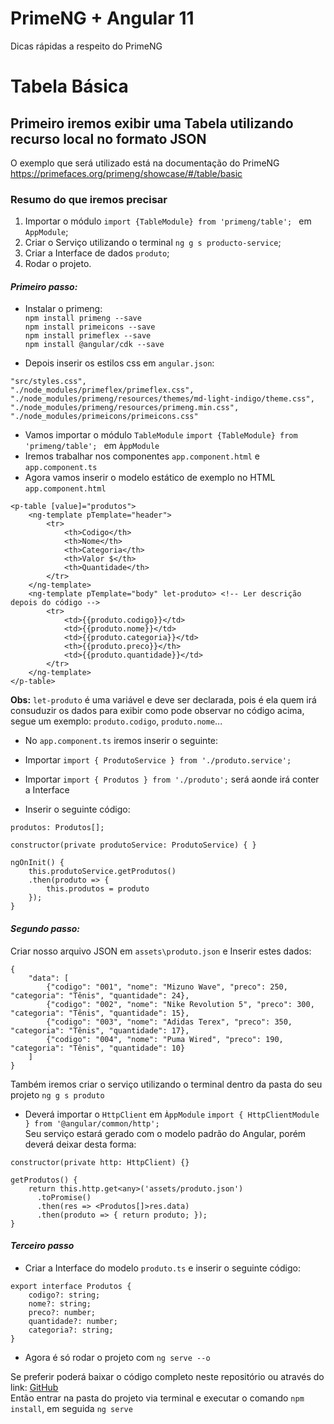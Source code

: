 # PrimeNG + Angular 11
Dicas rápidas a respeito do PrimeNG

# Tabela Básica

## Primeiro iremos exibir uma Tabela utilizando recurso local no formato JSON
O exemplo que será utilizado está na documentação do PrimeNG https://primefaces.org/primeng/showcase/#/table/basic

### Resumo do que iremos precisar
1. Importar o módulo ```import {TableModule} from 'primeng/table'; ``` em `AppModule`;
2. Criar o Serviço utilizando o terminal `ng g s producto-service`;
3. Criar a Interface de dados `produto`;
4. Rodar o projeto.

#### <i>Primeiro passo:</i>

- Instalar o primeng:<br> `npm install primeng --save` <br> `npm install primeicons --save` <br> `npm install primeflex --save` <br> `npm install @angular/cdk --save`

- Depois inserir os estilos css em `angular.json`:
```
"src/styles.css",              
"./node_modules/primeflex/primeflex.css",
"./node_modules/primeng/resources/themes/md-light-indigo/theme.css",
"./node_modules/primeng/resources/primeng.min.css",
"./node_modules/primeicons/primeicons.css"
```
- Vamos importar o módulo `TableModule` ```import {TableModule} from 'primeng/table'; ``` em `ÀppModule`
- Iremos trabalhar nos componentes `app.component.html` e `app.component.ts`
- Agora vamos inserir o modelo estático de exemplo no HTML `app.component.html`

```
<p-table [value]="produtos">
    <ng-template pTemplate="header">
        <tr>
            <th>Codigo</th>
            <th>Nome</th>
            <th>Categoria</th>
            <th>Valor $</th>
            <th>Quantidade</th>
        </tr>
    </ng-template>
    <ng-template pTemplate="body" let-produto> <!-- Ler descrição depois do código -->
        <tr>
            <td>{{produto.codigo}}</td>
            <td>{{produto.nome}}</td>
            <td>{{produto.categoria}}</td>
            <th>{{produto.preco}}</th>
            <td>{{produto.quantidade}}</td>
        </tr>
    </ng-template>
</p-table>
```
<b>Obs:</b> `let-produto` é uma variável e deve ser declarada, pois é ela quem irá consuduzir os dados para exibir como pode observar no código acima, segue um exemplo: `produto.codigo`, `produto.nome`...<br>
- No `app.component.ts` iremos inserir o seguinte:
- Importar `import { ProdutoService } from './produto.service';`
- Importar `import { Produtos } from './produto';` será aonde irá conter a Interface

- Inserir o seguinte código:
```
produtos: Produtos[];

constructor(private produtoService: ProdutoService) { }

ngOnInit() {
    this.produtoService.getProdutos()
    .then(produto => {
        this.produtos = produto
    });
}
```
#### <i>Segundo passo:</i>
Criar nosso arquivo JSON em `assets\produto.json` e Inserir estes dados:<br>
```
{
    "data": [
        {"codigo": "001", "nome": "Mizuno Wave", "preco": 250, "categoria": "Tênis", "quantidade": 24},
        {"codigo": "002", "nome": "Nike Revolution 5", "preco": 300, "categoria": "Tênis", "quantidade": 15},
        {"codigo": "003", "nome": "Adidas Terex", "preco": 350, "categoria": "Tênis", "quantidade": 17},
        {"codigo": "004", "nome": "Puma Wired", "preco": 190, "categoria": "Tênis", "quantidade": 10}
    ]
}
```
Também iremos criar o serviço utilizando o terminal dentro da pasta do seu projeto `ng g s produto`<br>
- Deverá importar o `HttpClient` em `ÀppModule` `import { HttpClientModule } from '@angular/common/http';`<br>
Seu serviço estará gerado com o modelo padrão do Angular, porém deverá deixar desta forma:
```
constructor(private http: HttpClient) {}

getProdutos() {
    return this.http.get<any>('assets/produto.json')
      .toPromise()
      .then(res => <Produtos[]>res.data)
      .then(produto => { return produto; });
}
```
#### <i>Terceiro passo</i>
- Criar a Interface do modelo `produto.ts` e inserir o seguinte código:
```
export interface Produtos {
    codigo?: string;
    nome?: string;
    preco?: number;
    quantidade?: number;
    categoria?: string;
}
```

- Agora é só rodar o projeto com `ng serve --o`

Se preferir poderá baixar o código completo neste repositório ou através do link: [GitHub](https://github.com/devmovel/primeng/archive/main.zip)<br>
Então entrar na pasta do projeto via terminal e executar o comando `npm install`, em seguida `ng serve`
